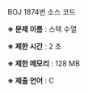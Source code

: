 BOJ 1874번 소스 코드

<b>※ 문제 이름</b> : 스택 수열

<b>※ 제한 시간</b> : 2 초

<b>※ 제한 메모리</b> : 128 MB

<b>※ 제출 언어</b> : C
